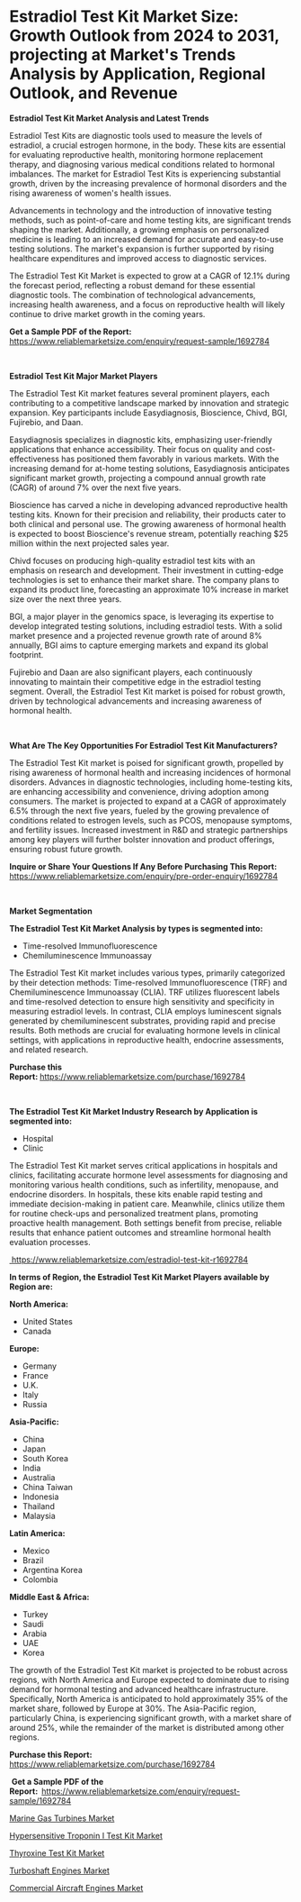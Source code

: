 <p><h1>Estradiol Test Kit Market Size: Growth Outlook from 2024 to 2031, projecting at Market's Trends Analysis by Application, Regional Outlook, and Revenue</h1></p><p><strong>Estradiol Test Kit Market Analysis and Latest Trends</strong></p>
<p><p>Estradiol Test Kits are diagnostic tools used to measure the levels of estradiol, a crucial estrogen hormone, in the body. These kits are essential for evaluating reproductive health, monitoring hormone replacement therapy, and diagnosing various medical conditions related to hormonal imbalances. The market for Estradiol Test Kits is experiencing substantial growth, driven by the increasing prevalence of hormonal disorders and the rising awareness of women's health issues.</p><p>Advancements in technology and the introduction of innovative testing methods, such as point-of-care and home testing kits, are significant trends shaping the market. Additionally, a growing emphasis on personalized medicine is leading to an increased demand for accurate and easy-to-use testing solutions. The market's expansion is further supported by rising healthcare expenditures and improved access to diagnostic services.</p><p>The Estradiol Test Kit Market is expected to grow at a CAGR of 12.1% during the forecast period, reflecting a robust demand for these essential diagnostic tools. The combination of technological advancements, increasing health awareness, and a focus on reproductive health will likely continue to drive market growth in the coming years.</p></p>
<p><strong>Get a Sample PDF of the Report:&nbsp;</strong> <a href="https://www.reliablemarketsize.com/enquiry/request-sample/1692784?utm_campaign=1103&utm_medium=2&utm_source=Github&utm_content=ia&utm_term=20102024&utm_id=estradiol-test-kit">https://www.reliablemarketsize.com/enquiry/request-sample/1692784</a></p>
<p>&nbsp;</p>
<p><strong>Estradiol Test Kit Major Market Players</strong></p>
<p><p>The Estradiol Test Kit market features several prominent players, each contributing to a competitive landscape marked by innovation and strategic expansion. Key participants include Easydiagnosis, Bioscience, Chivd, BGI, Fujirebio, and Daan.</p><p>Easydiagnosis specializes in diagnostic kits, emphasizing user-friendly applications that enhance accessibility. Their focus on quality and cost-effectiveness has positioned them favorably in various markets. With the increasing demand for at-home testing solutions, Easydiagnosis anticipates significant market growth, projecting a compound annual growth rate (CAGR) of around 7% over the next five years.</p><p>Bioscience has carved a niche in developing advanced reproductive health testing kits. Known for their precision and reliability, their products cater to both clinical and personal use. The growing awareness of hormonal health is expected to boost Bioscience's revenue stream, potentially reaching $25 million within the next projected sales year.</p><p>Chivd focuses on producing high-quality estradiol test kits with an emphasis on research and development. Their investment in cutting-edge technologies is set to enhance their market share. The company plans to expand its product line, forecasting an approximate 10% increase in market size over the next three years.</p><p>BGI, a major player in the genomics space, is leveraging its expertise to develop integrated testing solutions, including estradiol tests. With a solid market presence and a projected revenue growth rate of around 8% annually, BGI aims to capture emerging markets and expand its global footprint.</p><p>Fujirebio and Daan are also significant players, each continuously innovating to maintain their competitive edge in the estradiol testing segment. Overall, the Estradiol Test Kit market is poised for robust growth, driven by technological advancements and increasing awareness of hormonal health.</p></p>
<p>&nbsp;</p>
<p><strong>What Are The Key Opportunities For Estradiol Test Kit Manufacturers?</strong></p>
<p><p>The Estradiol Test Kit market is poised for significant growth, propelled by rising awareness of hormonal health and increasing incidences of hormonal disorders. Advances in diagnostic technologies, including home-testing kits, are enhancing accessibility and convenience, driving adoption among consumers. The market is projected to expand at a CAGR of approximately 6.5% through the next five years, fueled by the growing prevalence of conditions related to estrogen levels, such as PCOS, menopause symptoms, and fertility issues. Increased investment in R&D and strategic partnerships among key players will further bolster innovation and product offerings, ensuring robust future growth.</p></p>
<p><strong>Inquire or Share Your Questions If Any Before Purchasing This Report:</strong> <a href="https://www.reliablemarketsize.com/enquiry/pre-order-enquiry/1692784?utm_campaign=1103&utm_medium=2&utm_source=Github&utm_content=ia&utm_term=20102024&utm_id=estradiol-test-kit">https://www.reliablemarketsize.com/enquiry/pre-order-enquiry/1692784</a></p>
<p>&nbsp;</p>
<p><strong>Market Segmentation</strong></p>
<p><strong>The Estradiol Test Kit Market Analysis by types is segmented into:</strong></p>
<p><ul><li>Time-resolved Immunofluorescence</li><li>Chemiluminescence Immunoassay</li></ul></p>
<p><p>The Estradiol Test Kit market includes various types, primarily categorized by their detection methods: Time-resolved Immunofluorescence (TRF) and Chemiluminescence Immunoassay (CLIA). TRF utilizes fluorescent labels and time-resolved detection to ensure high sensitivity and specificity in measuring estradiol levels. In contrast, CLIA employs luminescent signals generated by chemiluminescent substrates, providing rapid and precise results. Both methods are crucial for evaluating hormone levels in clinical settings, with applications in reproductive health, endocrine assessments, and related research.</p></p>
<p><strong>Purchase this Report:&nbsp;</strong><a href="https://www.reliablemarketsize.com/purchase/1692784?utm_campaign=1103&utm_medium=2&utm_source=Github&utm_content=ia&utm_term=20102024&utm_id=estradiol-test-kit">https://www.reliablemarketsize.com/purchase/1692784</a></p>
<p>&nbsp;</p>
<p><strong>The Estradiol Test Kit Market Industry Research by Application is segmented into:</strong></p>
<p><ul><li>Hospital</li><li>Clinic</li></ul></p>
<p><p>The Estradiol Test Kit market serves critical applications in hospitals and clinics, facilitating accurate hormone level assessments for diagnosing and monitoring various health conditions, such as infertility, menopause, and endocrine disorders. In hospitals, these kits enable rapid testing and immediate decision-making in patient care. Meanwhile, clinics utilize them for routine check-ups and personalized treatment plans, promoting proactive health management. Both settings benefit from precise, reliable results that enhance patient outcomes and streamline hormonal health evaluation processes.</p></p>
<p><a href="https://www.reliablemarketsize.com/estradiol-test-kit-r1692784?utm_campaign=1103&utm_medium=2&utm_source=Github&utm_content=ia&utm_term=20102024&utm_id=estradiol-test-kit">&nbsp;https://www.reliablemarketsize.com/estradiol-test-kit-r1692784</a></p>
<p><strong>In terms of Region, the Estradiol Test Kit Market Players available by Region are:</strong></p>
<p>
    <p> <strong> North America: </strong>
        <ul>
            <li>United States</li>
            <li>Canada</li>
        </ul>
        </p> 
    <p> <strong> Europe: </strong>
        <ul>
            <li>Germany</li>
            <li>France</li>
            <li>U.K.</li>
            <li>Italy</li>
            <li>Russia</li>
        </ul>
        </p> 
    <p> <strong> Asia-Pacific: </strong>
        <ul>
            <li>China</li>
            <li>Japan</li>
            <li>South Korea</li>
            <li>India</li>
            <li>Australia</li>
            <li>China Taiwan</li>
            <li>Indonesia</li>
            <li>Thailand</li>
            <li>Malaysia</li>
        </ul>
        </p> 
    <p> <strong> Latin America: </strong>
        <ul>
            <li>Mexico</li>
            <li>Brazil</li>
            <li>Argentina Korea</li>
            <li>Colombia</li>
        </ul>
        </p> 
    <p> <strong> Middle East & Africa: </strong>
        <ul>
            <li>Turkey</li>
            <li>Saudi</li>
            <li>Arabia</li>
            <li>UAE</li>
            <li>Korea</li>
        </ul>
    </p>
    </p>
<p><p>The growth of the Estradiol Test Kit market is projected to be robust across regions, with North America and Europe expected to dominate due to rising demand for hormonal testing and advanced healthcare infrastructure. Specifically, North America is anticipated to hold approximately 35% of the market share, followed by Europe at 30%. The Asia-Pacific region, particularly China, is experiencing significant growth, with a market share of around 25%, while the remainder of the market is distributed among other regions.</p></p>
<p><strong>Purchase this Report: </strong><a href="https://www.reliablemarketsize.com/purchase/1692784?utm_campaign=1103&utm_medium=2&utm_source=Github&utm_content=ia&utm_term=20102024&utm_id=estradiol-test-kit">https://www.reliablemarketsize.com/purchase/1692784</a></p>
<p>&nbsp;<strong>Get a Sample PDF of the Report:&nbsp;&nbsp;</strong><a href="https://www.reliablemarketsize.com/enquiry/request-sample/1692784?utm_campaign=1103&utm_medium=2&utm_source=Github&utm_content=ia&utm_term=20102024&utm_id=estradiol-test-kit">https://www.reliablemarketsize.com/enquiry/request-sample/1692784</a></p>
<p><strong></strong></p>
<p><p><a href="https://www.linkedin.com/pulse/unlocking-growth-potential-strategic-analysis-marine-gas-he03f?utm_campaign=1103&utm_medium=2&utm_source=Github&utm_content=ia&utm_term=20102024&utm_id=estradiol-test-kit">Marine Gas Turbines Market</a></p><p><a href="https://github.com/chr1i1herth/Market-Research-Report-List-1/blob/main/hypersensitive-troponin-i-test-kit-market.md?utm_campaign=1103&utm_medium=2&utm_source=Github&utm_content=ia&utm_term=20102024&utm_id=estradiol-test-kit">Hypersensitive Troponin I Test Kit Market</a></p><p><a href="https://github.com/gdfhhhj/Market-Research-Report-List-6/blob/main/thyroxine-test-kit-market.md?utm_campaign=1103&utm_medium=2&utm_source=Github&utm_content=ia&utm_term=20102024&utm_id=estradiol-test-kit">Thyroxine Test Kit Market</a></p><p><a href="https://www.linkedin.com/pulse/evolution-turboshaft-engines-market-key-shifts-from-2024-cygrf?utm_campaign=1103&utm_medium=2&utm_source=Github&utm_content=ia&utm_term=20102024&utm_id=estradiol-test-kit">Turboshaft Engines Market</a></p><p><a href="https://www.linkedin.com/pulse/strategic-insights-global-commercial-aircraft-engines-market-cufef?utm_campaign=1103&utm_medium=2&utm_source=Github&utm_content=ia&utm_term=20102024&utm_id=estradiol-test-kit">Commercial Aircraft Engines Market</a></p></p>